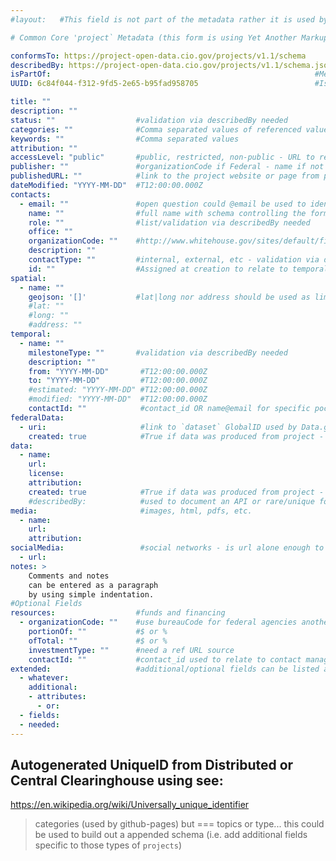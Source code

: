 ```yaml
---
#layout:   #This field is not part of the metadata rather it is used by Github Pages if applicable

# Common Core 'project` Metadata (this form is using Yet Another Markup Language YAML or .yml which can be easily created as a static file but compiled/aggregated easily into a collection of JSON objects)

conformsTo: https://project-open-data.cio.gov/projects/v1.1/schema       #Human readable documentation on schema does not yet exist - only provided as an example
describedBy: https://project-open-data.cio.gov/projects/v1.1/schema.json #Machine readable schema to validate against & extended metadata for `project` category
isPartOf:                                                           #Means by which to relate projects using UUID - only used if project is subset of a larger project/program
UUID: 6c84f044-f312-9fd5-2e65-b95fad958705                          #Issued by central UUID server for purpose of re-identification in a distributed setting

title: ""
description: ""
status: ""                  #validation via describedBy needed
categories: ""              #Comma separated values of referenced value(s) in DescribedBy (see project_categories.md using NAS list)
keywords: ""                #Comma separated values
attribution: ""             
accessLevel: "public"       #public, restricted, non-public - URL to reference levels of access in DescribedBy
publisher: ""               #organizationCode if Federal - name if not
publishedURL: ""            #link to the project website or page from publisher
dateModified: "YYYY-MM-DD"  #T12:00:00.000Z
contacts:
  - email: ""               #open question could @email be used to identify agency and organizationCode?
    name: ""                #full name with schema controlling the formating first last
    role: ""                #list/validation via describedBy needed
    office: ""
    organizationCode: ""    #http://www.whitehouse.gov/sites/default/files/omb/assets/a11_current_year/app_c.pdf
    description: ""
    contactType: ""         #internal, external, etc - validation via describedBy needed
    id: ""                  #Assigned at creation to relate to temporal and resources or UUID if system used to managed contacts
spatial:
  - name: ""                
    geojson: '[]'           #lat|long nor address should be used as limits the functionality to a single point - no project is represented by a point
    #lat: ""
    #long: ""
    #address: ""            
temporal:
  - name: ""
    milestoneType: ""       #validation via describedBy needed
    description: ""
    from: "YYYY-MM-DD"       #T12:00:00.000Z
    to: "YYYY-MM-DD"         #T12:00:00.000Z
    #estimated: "YYYY-MM-DD" #T12:00:00.000Z
    #modified: "YYYY-MM-DD"  #T12:00:00.000Z
    contactId: ""            #contact_id OR name@email for specific poc OR @email for org
federalData:
  - uri:                     #link to `dataset` GlobalID used by Data.gov and the Project-Open-Data `Collection` concept federal data should use existing agency processes
    created: true            #True if data was produced from project - False if it was usedBy the project for citation/reference
data:
  - name:
    url:
    license:
    attribution:
    created: true            #True if data was produced from project - False if it was usedBy the project for citation/reference or derived from    
    #describedBy:            #used to document an API or rare/unique format
media:                       #images, html, pdfs, etc.  
  - name:
    url:
    attribution:
socialMedia:                 #social networks - is url alone enough to describe itself?
  - url:    
notes: >
    Comments and notes
    can be entered as a paragraph
    by using simple indentation.  
#Optional Fields
resources:                  #funds and financing
  - organizationCode: ""    #use bureauCode for federal agencies another registration process for others?
    portionOf: ""           #$ or %
    ofTotal: ""             #$ or %
    investmentType: ""      #need a ref URL source
    contactId: ""           #contact_id used to relate to contact managing resource
extended:                   #additional/optional fields can be listed and nested within this structure list/validation controlled by describedBy schema
  - whatever:
    additional:
    - attributes:
      - or:
  - fields:
  - needed:
---
```


## Autogenerated UniqueID from Distributed or Central Clearinghouse using see:
https://en.wikipedia.org/wiki/Universally_unique_identifier

> categories (used by github-pages) but === topics or type... this could be used to build out a appended schema (i.e. add additional fields specific to those types of `projects`)
